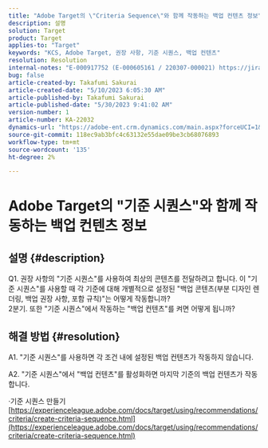 ```yaml
---
title: "Adobe Target의 \"Criteria Sequence\"와 함께 작동하는 백업 컨텐츠 정보"
description: 설명
solution: Target
product: Target
applies-to: "Target"
keywords: "KCS, Adobe Target, 권장 사항, 기준 시퀀스, 백업 컨텐츠"
resolution: Resolution
internal-notes: "E-000917752 (E-000605161 / 220307-000021) https://jira.corp.adobe.com/browse/RECS-5221 https://jira.corp.adobe.com/browse/RECS-5395"
bug: false
article-created-by: Takafumi Sakurai
article-created-date: "5/10/2023 6:05:30 AM"
article-published-by: Takafumi Sakurai
article-published-date: "5/30/2023 9:41:02 AM"
version-number: 1
article-number: KA-22032
dynamics-url: "https://adobe-ent.crm.dynamics.com/main.aspx?forceUCI=1&pagetype=entityrecord&etn=knowledgearticle&id=336b11a9-f8ee-ed11-8849-6045bd006793"
source-git-commit: 118ec9ab3bfc4c63132e55dae09be3cb68076893
workflow-type: tm+mt
source-wordcount: '135'
ht-degree: 2%

---
```


# Adobe Target의 &quot;기준 시퀀스&quot;와 함께 작동하는 백업 컨텐츠 정보

## 설명 {#description}

Q1. 권장 사항의 &quot;기준 시퀀스&quot;를 사용하여 최상의 콘텐츠를 전달하려고 합니다. 이 &quot;기준 시퀀스&quot;를 사용할 때 각 기준에 대해 개별적으로 설정된 &quot;백업 콘텐츠(부분 디자인 렌더링, 백업 권장 사항, 포함 규칙)&quot;는 어떻게 작동합니까?
<br>2분기. 또한 &quot;기준 시퀀스&quot;에서 작동하는 &quot;백업 컨텐츠&quot;를 켜면 어떻게 됩니까?


## 해결 방법 {#resolution}


A1. &quot;기준 시퀀스&quot;를 사용하면 각 조건 내에 설정된 백업 컨텐츠가 작동하지 않습니다.

A2. &quot;기준 시퀀스&quot;에서 &quot;백업 컨텐츠&quot;를 활성화하면 마지막 기준의 백업 컨텐츠가 작동합니다.

·기준 시퀀스 만들기
[https://experienceleague.adobe.com/docs/target/using/recommendations/criteria/create-criteria-sequence.html](https://experienceleague.adobe.com/docs/target/using/recommendations/criteria/create-criteria-sequence.html)

